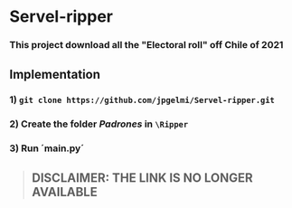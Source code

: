 # Servel-ripper

### This project download all the "Electoral roll" off Chile of 2021

## Implementation

### 1) `git clone https://github.com/jpgelmi/Servel-ripper.git`
### 2) Create the folder *Padrones* in `\Ripper`
### 3) Run ´main.py´


> ## DISCLAIMER: THE LINK IS NO LONGER AVAILABLE
